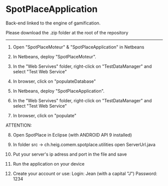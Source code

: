 SpotPlaceApplication
====================

Back-end linked to the engine of gamification.

Please download the .zip folder at the root of the repository

------------------------------------------------------------------

1. Open "SpotPlaceMoteur" & "SpotPlaceApplication" in Netbeans

2. In Netbeans, deploy "SpotPlaceMoteur".
3. In the "Web Servives" folder, right-click on "TestDataManager" and select "Test Web Service"
4. In browser, click on "populateDatabase"

5. In Netbeans, deploy "SpotPlaceApplication".
6. In the "Web Servives" folder, right-click on "TestDataManager" and select "Test Web Service"
7. In browser, click on "populate"

ATTENTION:

8. Open SpotPlace in Eclipse (with ANDROID API 9 installed)
9. In folder src -> ch.heig.comem.spotplace.utilities open ServerUrl.java
10. Put your server's ip adress and port in the file and save

11. Run the application on your device
12. Create your account or use: 
    Login: Jean (with a capital "J")
    Password: 1234
